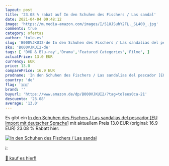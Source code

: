 ```yaml
---
layout: post
title: '23.08 % rabat auf In den Schuhen des Fischers / Las sandal'
date: 2021-04-04 09:48:12
image: 'https://m.media-amazon.com/images/I/51OJSuhY2FL._SL400_.jpg'
comments: true
category: ofertas
author: 'tole.es'
slug: 'B000VJKUI2-de In den Schuhen des Fischers / Las sandalias del pescador...'
sku: 'B000VJKUI2-de'
tags: [ 'DVD & Blu-ray','Drama','Featured Categories','Filme', ]
actualPrice: 13.0 EUR
currency: EUR
price: 13.0
comparePrice: 16.9 EUR
prodname: 'In den Schuhen des Fischers / Las sandalias del pescador [EU Import mit deutscher Sprache]'
country: 'de'
flag: '🇩🇪'
brand: ''
buyurl: 'https://www.amazon.de/dp/B000VJKUI2/?tag=tolees0ca-21'
descuento: '23.08'
average: '13.0'
---
```


Es gibt ein [In den Schuhen des Fischers / Las sandalias del pescador [EU Import mit deutscher Sprache]](https://www.amazon.de/dp/B000VJKUI2/?tag=tolees0ca-21) mit aktuellem Preis 13.0 EUR (original: 16.9 EUR) 23.08 % Rabatt hier:

[![In den Schuhen des Fischers / Las sandal](https://m.media-amazon.com/images/I/51OJSuhY2FL._SL400_.jpg)](https://www.amazon.de/dp/B000VJKUI2/?tag=tolees0ca-21)

ℹ️:


[🛒 kauf es hier!!](https://www.amazon.de/dp/B000VJKUI2/?tag=tolees0ca-21)
